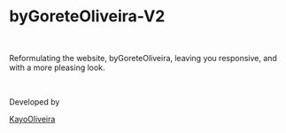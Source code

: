 <h1>byGoreteOliveira-V2</h1><br/><p>Reformulating the website, byGoreteOliveira, leaving you responsive, and with a more pleasing look.</p><br/><p>Developed by</p><a href=https://github.com/kayooliveira1>KayoOliveira</a>

